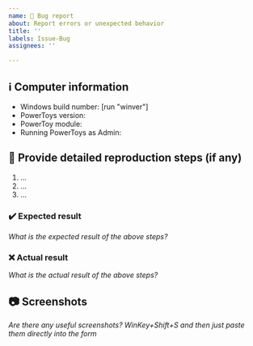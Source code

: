 ```yaml
---
name: 🐛 Bug report
about: Report errors or unexpected behavior
title: ''
labels: Issue-Bug
assignees: ''

---
```


<!--
**Important: When reporting BSODs or security issues, DO NOT attach memory dumps, logs, or traces to Github issues**.
Instead, send dumps/traces to secure@microsoft.com, referencing this GitHub issue.
-->

## ℹ Computer information

- Windows build number: [run "winver"]
- PowerToys version: 
- PowerToy module:
- Running PowerToys as Admin:

## 📝 Provide detailed reproduction steps (if any)

1. …
2. …
3. …

### ✔️ Expected result

_What is the expected result of the above steps?_

### ❌ Actual result

_What is the actual result of the above steps?_

## 📷 Screenshots

_Are there any useful screenshots? WinKey+Shift+S and then just paste them directly into the form_
